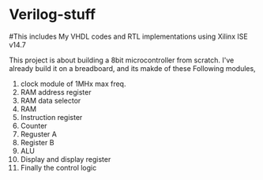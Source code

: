 # Verilog-stuff
#This includes My VHDL codes and RTL implementations using Xilinx ISE v14.7

This project is about building a 8bit microcontroller from scratch.
I've already build it on a breadboard, and its makde of these 
Following modules,
1. clock module of 1MHx max freq.
2. RAM address register
3. RAM data selector
4. RAM
6. Instruction register
7. Counter 
8. Reguster A
9. Register B
10. ALU
11. Display and display register
12. Finally the control logic
